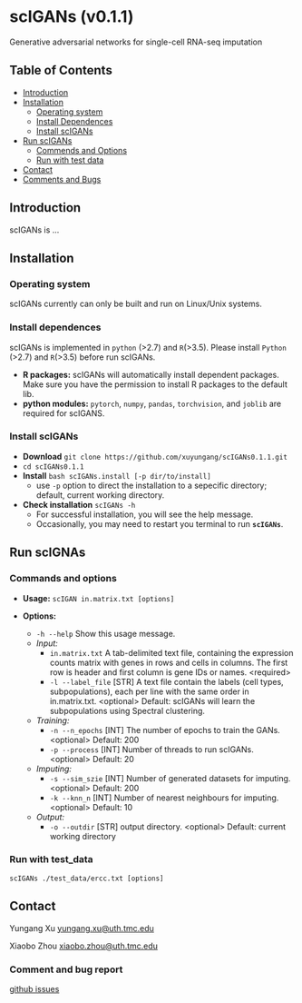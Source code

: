 # scIGANs (v0.1.1)
Generative adversarial networks for single-cell RNA-seq imputation
## Table of Contents
- [Introduction](#introduction)
- [Installation](#install)
  - [Operating system](#os)
  - [Install Dependences](#depend)
  - [Install scIGANs](#build)
- [Run scIGANs](#run)
  - [Commends and Options](#cmd)
  - [Run with test data](#test)
- [Contact](#contac)
- [Comments and Bugs](#issue)
## <a name="introduction"></a>Introduction
scIGANs is ...
## <a name="install"></a>Installation
### <a name="os"></a>Operating system
scIGANs currently can only be built and run on Linux/Unix systems.
### <a name="depend"></a>Install dependences
scIGANs is implemented in `python` (>2.7) and `R`(>3.5). Please install `Python` (>2.7) and `R`(>3.5) before run scIGANs.
- **R packages:**  scIGANs will automatically install dependent packages. Make sure you have the permission to install R packages to the default lib.
- **python modules:** `pytorch`, `numpy`, `pandas`, `torchvision`, and `joblib` are required for scIGANS.
### <a name="build"></a>Install scIGANs
- **Download** `git clone https://github.com/xuyungang/scIGANs0.1.1.git`
- `cd scIGANs0.1.1`
- **Install** `bash scIGANs.install [-p dir/to/install]`
  - use `-p` option to direct the installation to a sepecific directory; default, current working directory.
- **Check installation** `scIGANs -h`
  - For successful installation, you will see the help message.
  - Occasionally, you may need to restart you terminal to run **`scIGANs`**.

 ## <a name="run"></a>Run scIGNAs
 ### <a name="cmd"></a>Commands and options

- **Usage:** `scIGAN in.matrix.txt [options]`

- **Options:**

    - `-h --help`      Show this usage message. 
    - *Input:*
        - `in.matrix.txt`   A tab-delimited text file, containing the expression counts matrix with genes in 
                         rows and cells in columns. The  first row is header and first column is gene IDs
                         or names. \<required> 
        - `-l --label_file` \[STR]  A text file contain the labels (cell types, subpopulations), 
                                each per line with the same order in in.matrix.txt. \<optional> 
                                Default: scIGANs will learn the subpopulations using Spectral clustering.
    - *Training:*
        - `-n --n_epochs`   \[INT]   The number of epochs to train the GANs. \<optional> Default: 200
        - `-p --process`    \[INT]   Number of threads to run scIGANs. \<optional> Default: 20
    - *Imputing:*
        - `-s --sim_szie`   \[INT]   Number of generated datasets for imputing. \<optional> Default: 200
        - `-k --knn_n`      \[INT]   Number of nearest neighbours for imputing. \<optional> Default: 10
    - *Output:*
         - `-o --outdir`    \[STR]   output directory. \<optional> Default: current working directory
### <a name="test"></a>Run with test_data
`scIGANs ./test_data/ercc.txt [options]`
## <a name="contact"></a>Contact
Yungang Xu yungang.xu@uth.tmc.edu

Xiaobo Zhou xiaobo.zhou@uth.tmc.edu
### <a name="issue"></a>Comment and bug report
[github issues](https://github.com/xuyungang/scIGANs0.1.1/issues)
